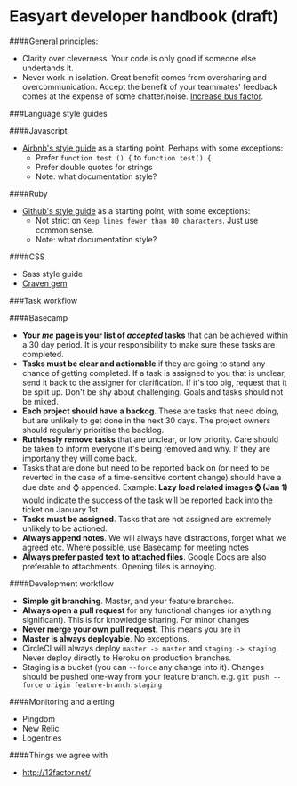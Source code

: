 Easyart developer handbook (draft)
===========

####General principles:
* Clarity over cleverness. Your code is only good if someone else undertands it.
* Never work in isolation. Great benefit comes from oversharing and overcommunication. Accept the benefit of your teammates' feedback comes at the expense of some chatter/noise. [Increase bus factor](http://en.wikipedia.org/wiki/Bus_factor).

###Language style guides
  
####Javascript
* [Airbnb's style guide](https://github.com/airbnb/javascript) as a starting point. Perhaps with some exceptions:
  * Prefer ``function test () {`` to ``function test() {``
  * Prefer double quotes for strings
  * Note: what documentation style?
  
####Ruby
* [Github's style guide](https://github.com/styleguide/ruby) as a starting point, with some exceptions:
  * Not strict on ``Keep lines fewer than 80 characters``. Just use common sense.
  * Note: what documentation style?
  
####CSS
* Sass style guide
* [Craven gem](https://github.com/easyart/craven)

###Task workflow

####Basecamp
* __Your _me_ page is your list of _accepted_ tasks__ that can be achieved within a 30 day period. It is your responsibility to make sure these tasks are completed.
* __Tasks must be clear and actionable__ if they are going to stand any chance of getting completed. If a task is assigned to you that is unclear, send it back to the assigner for clarification. If it's too big, request that it be split up. Don't be shy about challenging. Goals and tasks should not be mixed.
* __Each project should have a backog__. These are tasks that need doing, but are unlikely to get done in the next 30 days. The project owners should regularly prioritise the backlog.
* __Ruthlessly remove tasks__ that are unclear, or low priority. Care should be taken to inform everyone it's being removed and why. If they are importany they will come back.
* Tasks that are done but need to be reported back on (or need to be reverted in the case of a time-sensitive content change) should have a due date and :watch: appended. Example: **Lazy load related images :watch: (Jan 1)** would indicate the success of the task will be reported back into the ticket on January 1st.
* __Tasks must be assigned__. Tasks that are not assigned are extremely unlikely to be actioned.
* __Always append notes__. We will always have distractions, forget what we agreed etc. Where possible, use Basecamp for meeting notes
* __Always prefer pasted text to attached files__. Google Docs are also preferable to attachments. Opening files is annoying.

####Development workflow
* __Simple git branching__. Master, and your feature branches.
* __Always open a pull request__ for any functional changes (or anything significant). This is for knowledge sharing. For minor changes
* __Never merge your own pull request__. This means you are in 
* __Master is always deployable__. No exceptions.
* CircleCI will always deploy ``master -> master`` and ``staging -> staging``. Never deploy directly to Heroku on production branches.
* Staging is a bucket (you can ``--force`` any change into it). Changes should be pushed one-way from your feature branch. e.g. ``git push --force origin feature-branch:staging``

####Monitoring and alerting
* Pingdom
* New Relic
* Logentries

####Things we agree with
* http://12factor.net/
